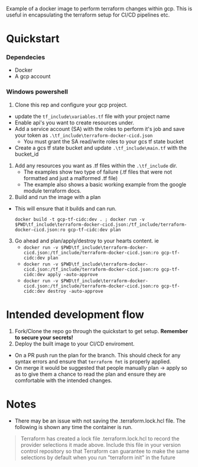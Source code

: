 Example of a docker image to perform terraform changes within gcp. This is useful in encapsulating the terraform setup for CI/CD pipelines etc.

# Quickstart
### Dependecies
  - Docker
  - A gcp account

### Windows powershell
1. Clone this rep and configure your gcp project.
  - update the `tf_include\variables.tf` file with your project name
  - Enable api's you want to create resources under.
  - Add a service account (SA) with the roles to perform it's job and save your token as `.\tf_include\terraform-docker-cicd.json`
    - You must grant the SA read/write roles to your gcs tf state bucket
  - Create a gcs tf state bucket and update `.\tf_include\main.tf` with the bucket_id
1. Add any resources you want as .tf files within the `.\tf_include` dir.
    - The examples show two type of failure (.tf files that were not formatted and just a malformed .tf file)
    - The example also shows a basic working example from the google module terraform docs.
1. Build and run the image with a plan
  - This will ensure that it builds and can run.
    ```
    docker build -t gcp-tf-cidc:dev . ; docker run -v $PWD\tf_include\terraform-docker-cicd.json:/tf_include/terraform-docker-cicd.json:ro gcp-tf-cidc:dev plan
    ```
3. Go ahead and plan/apply/destroy to your hearts content. ie
   - `docker run -v $PWD\tf_include\terraform-docker-cicd.json:/tf_include/terraform-docker-cicd.json:ro gcp-tf-cidc:dev plan`
   - `docker run -v $PWD\tf_include\terraform-docker-cicd.json:/tf_include/terraform-docker-cicd.json:ro gcp-tf-cidc:dev apply -auto-approve`
   - `docker run -v $PWD\tf_include\terraform-docker-cicd.json:/tf_include/terraform-docker-cicd.json:ro gcp-tf-cidc:dev destroy -auto-approve`

# Intended development flow
1. Fork/Clone the repo go through the quickstart to get setup. __Remember to secure your secrets!__
1. Deploy the built image to your CI/CD enviroment.
  - On a PR push run the plan for the branch. This should check for any syntax errors and ensure that `terraform fmt` is properly applied.
  - On merge it would be suggested that people manually plan -> apply so as to give them a chance to read the plan and ensure they are comfortable with the intended changes.

# Notes
- There may be an issue with not saving the .terraform.lock.hcl file.
The following is shown any time the container is run.
> Terraform has created a lock file .terraform.lock.hcl to record the provider
selections it made above. Include this file in your version control repository
so that Terraform can guarantee to make the same selections by default when
you run "terraform init" in the future